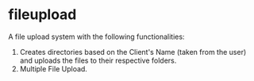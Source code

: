 # fileupload
A file upload system with the following functionalities:
  1. Creates directories based on the Client's Name (taken from the user) and uploads the files to their respective folders.
  2. Multiple File Upload.
